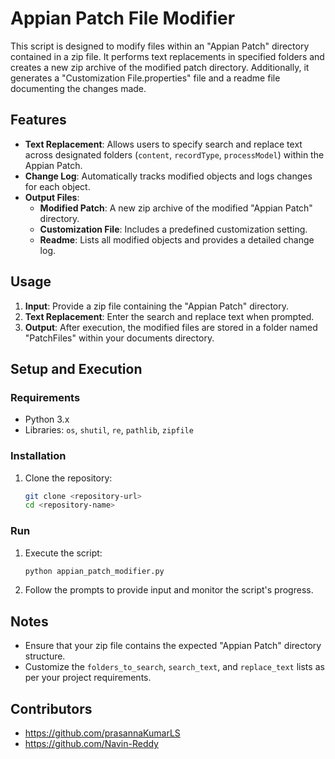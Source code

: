 # Appian Patch File Modifier

This script is designed to modify files within an "Appian Patch" directory contained in a zip file. It performs text replacements in specified folders and creates a new zip archive of the modified patch directory. Additionally, it generates a "Customization File.properties" file and a readme file documenting the changes made.

## Features

- **Text Replacement**: Allows users to specify search and replace text across designated folders (`content`, `recordType`, `processModel`) within the Appian Patch.
- **Change Log**: Automatically tracks modified objects and logs changes for each object.
- **Output Files**:
  - **Modified Patch**: A new zip archive of the modified "Appian Patch" directory.
  - **Customization File**: Includes a predefined customization setting.
  - **Readme**: Lists all modified objects and provides a detailed change log.

## Usage

1. **Input**: Provide a zip file containing the "Appian Patch" directory.
2. **Text Replacement**: Enter the search and replace text when prompted.
3. **Output**: After execution, the modified files are stored in a folder named "PatchFiles" within your documents directory.

## Setup and Execution

### Requirements

- Python 3.x
- Libraries: `os`, `shutil`, `re`, `pathlib`, `zipfile`

### Installation

1. Clone the repository:

   ```bash
   git clone <repository-url>
   cd <repository-name>
   ```

### Run

1. Execute the script:

   ```bash
   python appian_patch_modifier.py
   ```

2. Follow the prompts to provide input and monitor the script's progress.

## Notes

- Ensure that your zip file contains the expected "Appian Patch" directory structure.
- Customize the `folders_to_search`, `search_text`, and `replace_text` lists as per your project requirements.

## Contributors

- https://github.com/prasannaKumarLS
- https://github.com/Navin-Reddy

